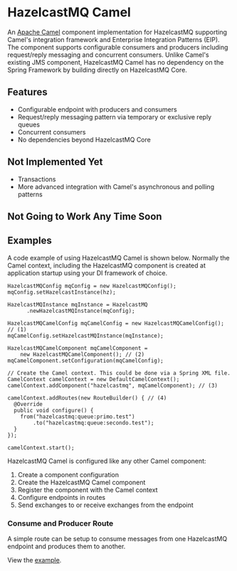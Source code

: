 # HazelcastMQ Camel

An [Apache Camel](http://camel.apache.org/) component implementation for 
HazelcastMQ supporting Camel's integration framework and Enterprise Integration 
Patterns (EIP). The component supports configurable consumers and producers 
including request/reply messaging and concurrent consumers. Unlike Camel's 
existing JMS component, HazelcastMQ Camel has no dependency on the Spring 
Framework by building directly on HazelcastMQ Core.

## Features
* Configurable endpoint with producers and consumers
* Request/reply messaging pattern via temporary or exclusive reply queues
* Concurrent consumers
* No dependencies beyond HazelcastMQ Core

## Not Implemented Yet
* Transactions
* More advanced integration with Camel's asynchronous and polling patterns

## Not Going to Work Any Time Soon

## Examples

A code example of using HazelcastMQ Camel is shown below. Normally
the Camel context, including the HazelcastMQ component is created at 
application startup using your DI framework of choice.

    HazelcastMQConfig mqConfig = new HazelcastMQConfig();
    mqConfig.setHazelcastInstance(hz);

    HazelcastMQInstance mqInstance = HazelcastMQ
          .newHazelcastMQInstance(mqConfig); 
    
    HazelcastMQCamelConfig mqCamelConfig = new HazelcastMQCamelConfig(); // (1)
    mqCamelConfig.setHazelcastMQInstance(mqInstance);

    HazelcastMQCamelComponent mqCamelComponent =
        new HazelcastMQCamelComponent(); // (2)
    mqCamelComponent.setConfiguration(mqCamelConfig);

    // Create the Camel context. This could be done via a Spring XML file.
    CamelContext camelContext = new DefaultCamelContext();
    camelContext.addComponent("hazelcastmq", mqCamelComponent); // (3)

    camelContext.addRoutes(new RouteBuilder() { // (4)
      @Override
      public void configure() {
        from("hazelcastmq:queue:primo.test")
            .to("hazelcastmq:queue:secondo.test");
      }
    });

    camelContext.start();

HazelcastMQ Camel is configured like any other Camel component:

1. Create a component configuration
2. Create the HazelcastMQ Camel component
3. Register the component with the Camel context
4. Configure endpoints in routes
5. Send exchanges to or receive exchanges from the endpoint

### Consume and Producer Route
A simple route can be setup to consume messages from one HazelcastMQ endpoint and produces them to another.

View the [example](../hazelcastmq-examples/src/main/java/org/mpilone/hazelcastmq/example/camel/CamelToCamelOneWay.java).